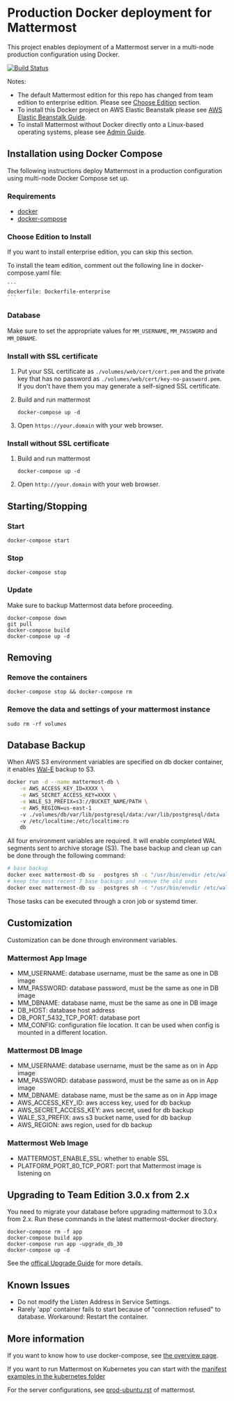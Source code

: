 # Production Docker deployment for Mattermost

This project enables deployment of a Mattermost server in a multi-node production configuration using Docker.

[![Build Status](https://travis-ci.org/mattermost/mattermost-docker.svg?branch=master)](https://travis-ci.org/mattermost/mattermost-docker)

Notes:
- The default Mattermost edition for this repo has changed from team edition to enterprise edition. Please see [Choose Edition](#choose-edition-to-install) section.
- To install this Docker project on AWS Elastic Beanstalk please see [AWS Elastic Beanstalk Guide](./contrib/awd/README.md).
- To install Mattermost without Docker directly onto a Linux-based operating systems, please see [Admin Guide](https://docs.mattermost.com/guides/administrator.html#installing-mattermost).

## Installation using Docker Compose

The following instructions deploy Mattermost in a production configuration using multi-node Docker Compose set up.

### Requirements

* [docker]
* [docker-compose]

### Choose Edition to Install

If you want to install enterprise edition, you can skip this section.

To install the team edition, comment out the following line in docker-compose.yaml file:

    ```
    dockerfile: Dockerfile-enterprise
    ```

### Database

Make sure to set the appropriate values for `MM_USERNAME`, `MM_PASSWORD` and `MM_DBNAME`.

### Install with SSL certificate

1. Put your SSL certificate as `./volumes/web/cert/cert.pem` and the private key that has
   no password as `./volumes/web/cert/key-no-password.pem`. If you don't have
   them you may generate a self-signed SSL certificate.

2. Build and run mattermost

    ```
    docker-compose up -d
    ```

3. Open `https://your.domain` with your web browser.

### Install without SSL certificate

1. Build and run mattermost

    ```
    docker-compose up -d
    ```

2. Open `http://your.domain` with your web browser.

## Starting/Stopping

### Start

    docker-compose start

### Stop

    docker-compose stop

### Update

Make sure to backup Mattermost data before proceeding.

    docker-compose down
    git pull
    docker-compose build
    docker-compose up -d

## Removing

### Remove the containers

    docker-compose stop && docker-compose rm

### Remove the data and settings of your mattermost instance

    sudo rm -rf volumes

## Database Backup

When AWS S3 environment variables are specified on db docker container, it enables [Wal-E](https://github.com/wal-e/wal-e) backup to S3.

```bash
docker run -d --name mattermost-db \
    -e AWS_ACCESS_KEY_ID=XXXX \
    -e AWS_SECRET_ACCESS_KEY=XXXX \
    -e WALE_S3_PREFIX=s3://BUCKET_NAME/PATH \
    -e AWS_REGION=us-east-1
    -v ./volumes/db/var/lib/postgresql/data:/var/lib/postgresql/data
    -v /etc/localtime:/etc/localtime:ro
    db
```

All four environment variables are required. It will enable completed WAL segments sent to archive storage (S3). The base backup and clean up can be done through the following command:

```bash
# base backup
docker exec mattermost-db su - postgres sh -c "/usr/bin/envdir /etc/wal-e.d/env /usr/local/bin/wal-e backup-push /var/lib/postgresql/data"
# keep the most recent 7 base backups and remove the old ones
docker exec mattermost-db su - postgres sh -c "/usr/bin/envdir /etc/wal-e.d/env /usr/local/bin/wal-e delete --confirm retain 7"
```
Those tasks can be executed through a cron job or systemd timer.

## Customization

Customization can be done through environment variables.

### Mattermost App Image

* MM_USERNAME: database username, must be the same as one in DB image
* MM_PASSWORD: database password, must be the same as one in DB image
* MM_DBNAME: database name, must be the same as one in DB image
* DB_HOST: database host address
* DB_PORT_5432_TCP_PORT: database port
* MM_CONFIG: configuration file location. It can be used when config is mounted in a different location.

### Mattermost DB Image

* MM_USERNAME: database username, must be the same as on in App image
* MM_PASSWORD: database password, must be the same as on in App image
* MM_DBNAME: database name, must be the same as on in App image
* AWS_ACCESS_KEY_ID: aws access key, used for db backup
* AWS_SECRET_ACCESS_KEY: aws secret, used for db backup
* WALE_S3_PREFIX: aws s3 bucket name, used for db backup
* AWS_REGION: aws region, used for db backup

### Mattermost Web Image

* MATTERMOST_ENABLE_SSL: whether to enable SSL
* PLATFORM_PORT_80_TCP_PORT: port that Mattermost image is listening on

## Upgrading to Team Edition 3.0.x from 2.x

You need to migrate your database before upgrading mattermost to 3.0.x from
2.x. Run these commands in the latest mattermost-docker directory.

    docker-compose rm -f app
    docker-compose build app
    docker-compose run app -upgrade_db_30
    docker-compose up -d

See the [offical Upgrade Guide](http://docs.mattermost.com/administration/upgrade.html) for more details.

## Known Issues

* Do not modify the Listen Address in Service Settings.
* Rarely 'app' container fails to start because of "connection refused" to
  database. Workaround: Restart the container.

## More information

If you want to know how to use docker-compose, see [the overview
page](https://docs.docker.com/compose).

If you want to run Mattermost on Kubernetes you can start with the [manifest examples in the kubernetes folder](contrib/kubernetes/README.md)

For the server configurations, see [prod-ubuntu.rst] of mattermost.

[docker]: http://docs.docker.com/engine/installation/
[docker-compose]: https://docs.docker.com/compose/install/
[prod-ubuntu.rst]: https://docs.mattermost.com/install/install-ubuntu-1404.html
